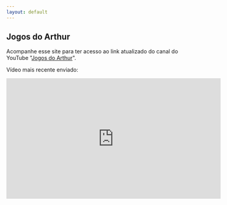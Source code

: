 ```yaml
---
layout: default
---
```


## Jogos do Arthur

Acompanhe esse site para ter acesso ao link atualizado do canal do YouTube "[Jogos do Arthur](https://www.youtube.com/channel/UCA2MLoiGNkw3V457N0yR5SA)".

Vídeo mais recente enviado:

<iframe width="560" height="315" src="https://www.youtube.com/embed/e44L1CqSPAQ" frameborder="0" allow="accelerometer; autoplay; clipboard-write; encrypted-media; gyroscope; picture-in-picture" allowfullscreen></iframe>
